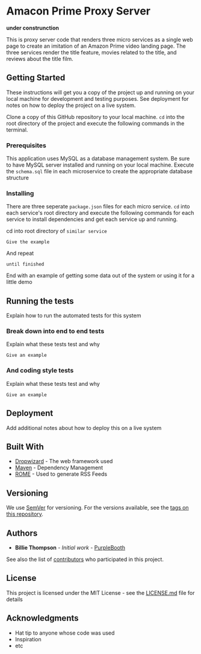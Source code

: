 # Amacon Prime Proxy Server

**under construnction**

This is proxy server code that renders three micro services as a single web page to create an imitation of an Amazon Prime video landing page.  The three services render the title feature, movies related to the title, and reviews about the title film.     

## Getting Started

These instructions will get you a copy of the project up and running on your local machine for development and testing purposes. See deployment for notes on how to deploy the project on a live system.  

Clone a copy of this GitHub repository to your local machine.  ```cd``` into the root directory of the project and execute the following commands in the terminal.   

### Prerequisites
This application uses MySQL as a database management system.  Be sure to have MySQL server installed and running on your local machine.  Execute the ```schema.sql``` file in each microservice to create the appropriate database structure


### Installing

There are three seperate ```package.json``` files for each micro service.  ```cd``` into each service's root directory and execute the following commands for each service to install dependencies and get each service up and running.   

cd into root directory of ```similar service```

```
Give the example
```

And repeat

```
until finished
```

End with an example of getting some data out of the system or using it for a little demo

## Running the tests

Explain how to run the automated tests for this system

### Break down into end to end tests

Explain what these tests test and why

```
Give an example
```

### And coding style tests

Explain what these tests test and why

```
Give an example
```

## Deployment

Add additional notes about how to deploy this on a live system

## Built With

* [Dropwizard](http://www.dropwizard.io/1.0.2/docs/) - The web framework used
* [Maven](https://maven.apache.org/) - Dependency Management
* [ROME](https://rometools.github.io/rome/) - Used to generate RSS Feeds


## Versioning

We use [SemVer](http://semver.org/) for versioning. For the versions available, see the [tags on this repository](https://github.com/your/project/tags). 

## Authors

* **Billie Thompson** - *Initial work* - [PurpleBooth](https://github.com/PurpleBooth)

See also the list of [contributors](https://github.com/your/project/contributors) who participated in this project.

## License

This project is licensed under the MIT License - see the [LICENSE.md](LICENSE.md) file for details

## Acknowledgments

* Hat tip to anyone whose code was used
* Inspiration
* etc
